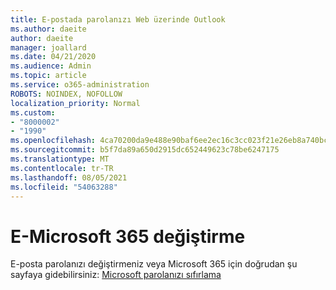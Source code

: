 ```yaml
---
title: E-postada parolanızı Web üzerinde Outlook
ms.author: daeite
author: daeite
manager: joallard
ms.date: 04/21/2020
ms.audience: Admin
ms.topic: article
ms.service: o365-administration
ROBOTS: NOINDEX, NOFOLLOW
localization_priority: Normal
ms.custom:
- "8000002"
- "1990"
ms.openlocfilehash: 4ca70200da9e488e90baf6ee2ec16c3cc023f21e26eb8a740bcc3fce1557d6d3
ms.sourcegitcommit: b5f7da89a650d2915dc652449623c78be6247175
ms.translationtype: MT
ms.contentlocale: tr-TR
ms.lasthandoff: 08/05/2021
ms.locfileid: "54063288"
---
```

# <a name="change-your-microsoft-365-password"></a>E-Microsoft 365 değiştirme

E-posta parolanızı değiştirmeniz veya Microsoft 365 için doğrudan şu sayfaya gidebilirsiniz: [Microsoft parolanızı sıfırlama](https://go.microsoft.com/fwlink/p/?linkid=841910)